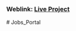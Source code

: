 ### Weblink: [Live Project](https://job-portal-website-sigma.vercel.app/) 
#   J o b s _ P o r t a l  
 
